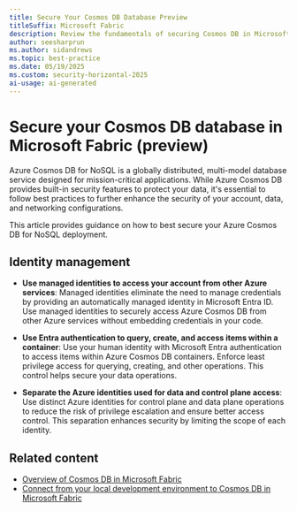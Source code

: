 ```yaml
---
title: Secure Your Cosmos DB Database Preview
titleSuffix: Microsoft Fabric
description: Review the fundamentals of securing Cosmos DB in Microsoft Fabric from the perspective of data security.
author: seesharprun
ms.author: sidandrews
ms.topic: best-practice
ms.date: 05/19/2025
ms.custom: security-horizontal-2025
ai-usage: ai-generated
---
```


# Secure your Cosmos DB database in Microsoft Fabric (preview)

Azure Cosmos DB for NoSQL is a globally distributed, multi-model database service designed for mission-critical applications. While Azure Cosmos DB provides built-in security features to protect your data, it's essential to follow best practices to further enhance the security of your account, data, and networking configurations.

This article provides guidance on how to best secure your Azure Cosmos DB for NoSQL deployment.

## Identity management

- **Use managed identities to access your account from other Azure services**: Managed identities eliminate the need to manage credentials by providing an automatically managed identity in Microsoft Entra ID. Use managed identities to securely access Azure Cosmos DB from other Azure services without embedding credentials in your code.

- **Use Entra authentication to query, create, and access items within a container**: Use your human identity with Microsoft Entra authentication to access items within Azure Cosmos DB containers. Enforce least privilege access for querying, creating, and other operations. This control helps secure your data operations.

- **Separate the Azure identities used for data and control plane access**: Use distinct Azure identities for control plane and data plane operations to reduce the risk of privilege escalation and ensure better access control. This separation enhances security by limiting the scope of each identity.

## Related content

- [Overview of Cosmos DB in Microsoft Fabric](overview.md)
- [Connect from your local development environment to Cosmos DB in Microsoft Fabric](how-to-connect-development.md)
